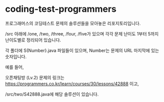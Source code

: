# coding-test-programmers
프로그래머스의 코딩테스트 문제의 솔루션들을 모아놓은 리포지토리입니다.



/src 아래에 /one, /two, /three, /four, /five가 있으며 각각 문제 난이도 1부터 5까지 난이도별로 정리되어 있습니다.

각 폴더에 S{Number}.java 파일들이 있으며, Number는 문제의 URL 마지막에 있는 숫자입니다.

예를 들어, 

오픈채팅방 (Lv.2) 문제의 링크는 https://programmers.co.kr/learn/courses/30/lessons/42888 이고,

/src/two/S42888.java에 해당 솔루션이 있습니다.
